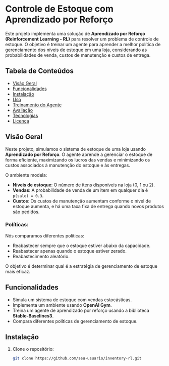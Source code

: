# Controle de Estoque com Aprendizado por Reforço

Este projeto implementa uma solução de **Aprendizado por Reforço (Reinforcement Learning - RL)** para resolver um problema de controle de estoque. O objetivo é treinar um agente para aprender a melhor política de gerenciamento dos níveis de estoque em uma loja, considerando as probabilidades de venda, custos de manutenção e custos de entrega.

## Tabela de Conteúdos

- [Visão Geral](#visão-geral)
- [Funcionalidades](#funcionalidades)
- [Instalação](#instalação)
- [Uso](#uso)
- [Treinamento do Agente](#treinamento-do-agente)
- [Avaliação](#avaliação)
- [Tecnologias](#tecnologias)
- [Licença](#licença)

## Visão Geral

Neste projeto, simulamos o sistema de estoque de uma loja usando **Aprendizado por Reforço**. O agente aprende a gerenciar o estoque de forma eficiente, maximizando os lucros das vendas e minimizando os custos associados à manutenção do estoque e às entregas.

O ambiente modela:
- **Níveis de estoque**: O número de itens disponíveis na loja (0, 1 ou 2).
- **Vendas**: A probabilidade de venda de um item em qualquer dia é `p(sale) = 0.3`.
- **Custos**: Os custos de manutenção aumentam conforme o nível de estoque aumenta, e há uma taxa fixa de entrega quando novos produtos são pedidos.

### Políticas:
Nós comparamos diferentes políticas:
- Reabastecer sempre que o estoque estiver abaixo da capacidade.
- Reabastecer apenas quando o estoque estiver zerado.
- Reabastecimento aleatório.

O objetivo é determinar qual é a estratégia de gerenciamento de estoque mais eficaz.

## Funcionalidades

- Simula um sistema de estoque com vendas estocásticas.
- Implementa um ambiente usando **OpenAI Gym**.
- Treina um agente de aprendizado por reforço usando a biblioteca **Stable-Baselines3**.
- Compara diferentes políticas de gerenciamento de estoque.

## Instalação

1. Clone o repositório:
   ```bash
   git clone https://github.com/seu-usuario/inventory-rl.git
